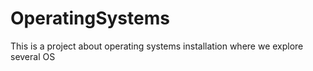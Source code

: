 # OperatingSystems

This is a project about operating systems installation where we explore several OS 
